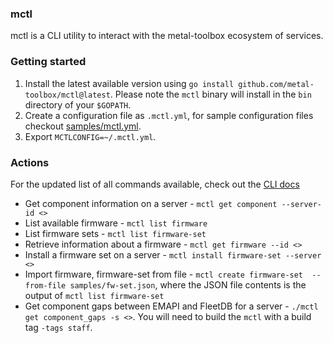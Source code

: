 ### mctl

mctl is a CLI utility to interact with the metal-toolbox ecosystem of services.

### Getting started

1. Install the latest available version using `go install github.com/metal-toolbox/mctl@latest`.  Please note the `mctl` binary will install in the `bin` directory of your `$GOPATH`.
2. Create a configuration file as `.mctl.yml`, for sample configuration files checkout [samples/mctl.yml](https://github.com/metal-toolbox/mctl/blob/main/samples).
3. Export `MCTLCONFIG=~/.mctl.yml`.

### Actions

For the updated list of all commands available, check out the [CLI docs](https://github.com/metal-toolbox/mctl/tree/main/docs/mctl.md)

- Get component information on a server - `mctl get component --server-id <>`
- List available firmware - `mctl list firmware`
- List firmware sets - `mctl list firmware-set`
- Retrieve information about a firmware - `mctl get firmware --id <>`
- Install a firmware set on a server - `mctl install firmware-set --server <>`
- Import firmware, firmware-set from file - `mctl create firmware-set  --from-file samples/fw-set.json`, where the JSON file contents is the output of `mctl list firmware-set`
- Get component gaps between EMAPI and FleetDB for a server - `./mctl get component_gaps -s <>`. You will need to build the `mctl` with a build tag `-tags staff`.
